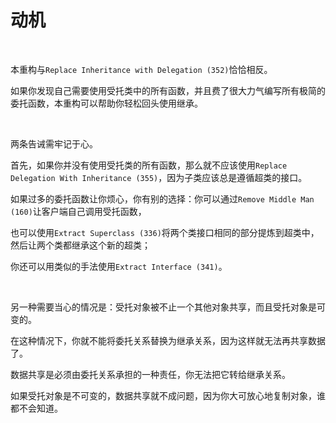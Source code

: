 # 动机

<br>

本重构与`Replace Inheritance with Delegation (352)`恰恰相反。

如果你发现自己需要使用受托类中的所有函数，并且费了很大力气编写所有极简的委托函数，本重构可以帮助你轻松回头使用继承。

<br>

两条告诫需牢记于心。

首先，如果你并没有使用受托类的所有函数，那么就不应该使用`Replace Delegation With Inheritance (355)`，因为子类应该总是遵循超类的接口。

如果过多的委托函数让你烦心，你有别的选择：你可以通过`Remove Middle Man (160)`让客户端自己调用受托函数，

也可以使用`Extract Superclass (336)`将两个类接口相同的部分提炼到超类中，然后让两个类都继承这个新的超类；

你还可以用类似的手法使用`Extract Interface (341)`。

<br>

另一种需要当心的情况是：受托对象被不止一个其他对象共享，而且受托对象是可变的。

在这种情况下，你就不能将委托关系替换为继承关系，因为这样就无法再共享数据了。

数据共享是必须由委托关系承担的一种责任，你无法把它转给继承关系。

如果受托对象是不可变的，数据共享就不成问题，因为你大可放心地复制对象，谁都不会知道。

<br>

